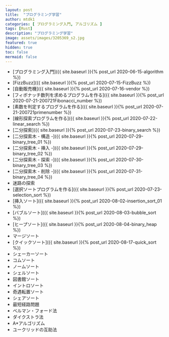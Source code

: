```yaml
---
layout: post
title:  "プログラミング学習"
author: mtdk1
categories: [ プログラミング入門, アルゴリズム ]
tags: [Rust]
description: "プログラミング学習"
image: assets/images/3205369_s2.jpg
featured: true
hidden: true
toc: false
mermaid: false
---
```


- [プログラミング入門]({{ site.baseurl }}{% post_url 2020-06-15-algorithm %})
- [FizzBuzz]({{ site.baseurl }}{% post_url 2020-07-15-FizzBuzz %})
- [自動販売機]({{ site.baseurl }}{% post_url 2020-07-16-vendor %})
- [フィボナッチ数列を求めるプログラムを作る]({{ site.baseurl }}{% post_url 2020-07-21-200721Fibonacci_number %})
- [素数を判定するプログラムを作る]({{ site.baseurl }}{% post_url 2020-07-21-200721primenumber %})
- [線形探索プログラムを作る]({{ site.baseurl }}{% post_url 2020-07-22-linear_search %})
- [二分探索]({{ site.baseurl }}{% post_url 2020-07-23-binary_search %})
- [二分探索木 - 構造 -]({{ site.baseurl }}{% post_url 2020-07-29-binary_tree_01 %})
- [二分探索木 - 挿入 -]({{ site.baseurl }}{% post_url 2020-07-29-binary_tree_02 %})
- [二分探索木 - 探索 -]({{ site.baseurl }}{% post_url 2020-07-30-binary_tree_03 %})
- [二分探索木 - 削除 -]({{ site.baseurl }}{% post_url 2020-07-31-binary_tree_04 %})
- 迷路の探索
- [選択ソートプログラムを作る]({{ site.baseurl }}{% post_url 2020-07-23-selection_sort %})
- [挿入ソート]({{ site.baseurl }}{% post_url 2020-08-02-insertion_sort_01 %})
- [バブルソート]({{ site.baseurl }}{% post_url 2020-08-03-bubble_sort %})
- [ヒープソート]({{ site.baseurl }}{% post_url 2020-08-04-binary_heap %})
- マージソート
- [クイックソート]({{ site.baseurl }}{% post_url 2020-08-17-quick_sort %})
- シェーカーソート
- コムソート
- ノームソート
- シェルソート
- 図書館ソート
- イントロソート
- 奇遇転置ソート
- シェアソート
- 最短経路問題
- ベルマン・フォード法
- ダイクストラ法
- A*アルゴリズム
- ユークリッドの互助法